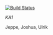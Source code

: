 [![Build Status](https://travis-ci.org/UlrikHolm/KA1.svg?branch=master)](https://travis-ci.org/UlrikHolm/KA1)

*KA1*

Jeppe, Joshua, Ulrik